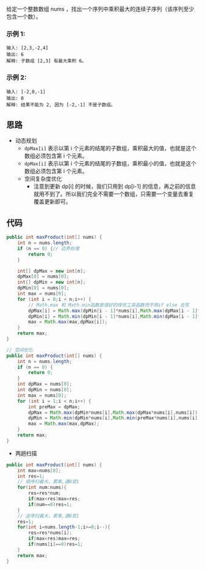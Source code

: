 给定一个整数数组 nums ，找出一个序列中乘积最大的连续子序列（该序列至少包含一个数）。

### 示例 1:

```
输入: [2,3,-2,4]
输出: 6
解释: 子数组 [2,3] 有最大乘积 6。
```
### 示例 2:

```
输入: [-2,0,-1]
输出: 0
解释: 结果不能为 2, 因为 [-2,-1] 不是子数组。
```

<!-- 来源：力扣（LeetCode）
链接：https://leetcode-cn.com/problems/maximum-product-subarray
著作权归领扣网络所有。商业转载请联系官方授权，非商业转载请注明出处。 -->

## 思路
- 动态规划
  - `dpMax[i]` 表示以第 i 个元素的结尾的子数组，乘积最大的值，也就是这个数组必须包含第 i 个元素。
  - `dpMax[i]` 表示以第 i 个元素的结尾的子数组，乘积最小的值，也就是这个数组必须包含第 i 个元素。
  - 空间复杂度优化
    - 注意到更新 dp[i] 的时候，我们只用到 dp[i-1] 的信息，再之前的信息就用不到了。所以我们完全不需要一个数组，只需要一个变量去重复覆盖更新即可。
## 代码
```java
public int maxProduct(int[] nums) {
    int n = nums.length;
    if (n == 0) {// 边界处理
        return 0;
    }

    int[] dpMax = new int[n];
    dpMax[0] = nums[0];
    int[] dpMin = new int[n];
    dpMin[0] = nums[0];
    int max = nums[0];
    for (int i = 0;i < n;i++) {
        // Math.max 和 Math.min函数是很好的择优工具函数而不用if else 去写
        dpMax[i] = Math.max(dpMin[i - 1]*nums[i],Math.max(dpMax[i - 1]*nums[i],nums[i]));
        dpMin[i] = Math.min(dpMin[i - 1]*nums[i],Math.min(dpMax[i - 1]*nums[i],nums[i]));
        max = Math.max(max,dpMax[i]);
    }
    return max;
}

// 空间优化
public int maxProduct(int[] nums) {
    int n = nums.length;
    if (n == 0) {
        return 0;
    }
    int dpMax = nums[0];
    int dpMin = nums[0];
    int max = nums[0];
    for (int i = 1;i < n;i++) {
        int preMax = dpMax;
        dpMax = Math.max(dpMin*nums[i],Math.max(dpMax*nums[i],nums[i]));
        dpMin = Math.min(dpMin*nums[i],Math.min(preMax*nums[i],nums[i]));
        max = Math.max(max,dpMax);
    }
    return max;
}
```
- 两趟扫描
```java
public int maxProduct(int[] nums) {
    int max=nums[0];
    int res=1;
    // 顺序扫最大，累乘,遇0变1
    for(int num:nums){
        res=res*num;
        if(max<res)max=res;
        if(num==0)res=1;
    }
    // 逆序扫最大，累乘,遇0变1
    res=1;
    for(int i=nums.length-1;i>=0;i--){
        res=res*nums[i];
        if(max<res)max=res;
        if(nums[i]==0)res=1;
    }
    return max;
}
```
